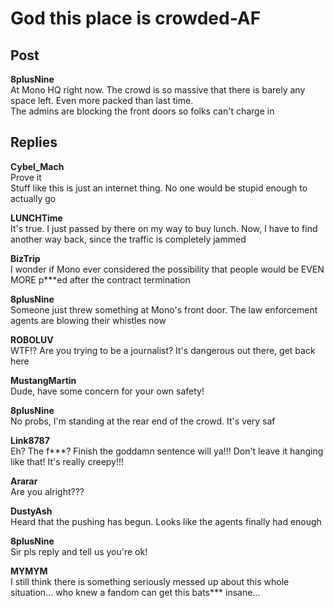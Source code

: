 # God this place is crowded-AF
## Post
**8plusNine**<br>
At Mono HQ right now. The crowd is so massive that there is barely any space left. Even more packed than last time.<br>
The admins are blocking the front doors so folks can't charge in<br>

## Replies
**Cybel_Mach**<br>
Prove it<br>
Stuff like this is just an internet thing. No one would be stupid enough to actually go

**LUNCHTime**<br>
It's true. I just passed by there on my way to buy lunch. Now, I have to find another way back, since the traffic is completely jammed

**BizTrip**<br>
I wonder if Mono ever considered the possibility that people would be EVEN MORE p\*\*\*ed after the contract termination

**8plusNine**<br>
Someone just threw something at Mono's front door. The law enforcement agents are blowing their whistles now

**ROBOLUV**<br>
WTF!? Are you trying to be a journalist? It's dangerous out there, get back here

**MustangMartin**<br>
Dude, have some concern for your own safety!

**8plusNine**<br>
No probs, I'm standing at the rear end of the crowd. It's very saf

**Link8787**<br>
Eh? The f\*\*\*? Finish the goddamn sentence will ya!!! Don't leave it hanging like that! It's really creepy!!!

**Ararar**<br>
Are you alright???

**DustyAsh**<br>
Heard that the pushing has begun. Looks like the agents finally had enough

**8plusNine**<br>
Sir pls reply and tell us you're ok!

**MYMYM**<br>
I still think there is something seriously messed up about this whole situation... who knew a fandom can get this bats\*\*\* insane...

